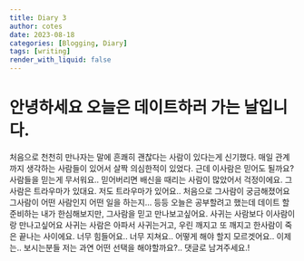 ```yaml
---
title: Diary 3
author: cotes
date: 2023-08-18
categories: [Blogging, Diary]
tags: [writing]
render_with_liquid: false
---
```


# 안녕하세요 오늘은 데이트하러 가는 날입니다.

처음으로 천천히 만나자는 말에 흔쾌히 괜찮다는 사람이 있다는게 신기했다.
매일 관계까지 생각하는 사람들이 있어서 살짝 의심한적이 있었다.
근데 이사람은 믿어도 될까요? 사람들을 믿는게 무서워요..
믿어버리면 배신을 때리는 사람이 많았어서 걱정이에요.
그사람은 트라우마가 있대요. 저도 트라우마가 있어요..
처음으로 그사람이 궁금해졌어요 그사람이 어떤 사람인지 어떤 일을 하는지... 등등
오늘은 공부할려고 했는데 데이트 할 준비하는 내가 한심해보지만, 그사람을 믿고 만나보고싶어요.
사귀는 사람보다 이사람이랑 만나고싶어요 사귀는 사람은 아파서 사귀는거고, 우린 깨지고 또 깨지고 한사람이 죽은 끝나는 사이에요.
너무 힘들어요.. 너무 지쳐요.. 어떻게 해야 할지 모르겟어요.. 이제는..
보시는분들 저는 과연 어떤 선택을 해야할까요?.. 댓글로 남겨주세요.! 

